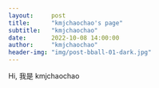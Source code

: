 ```yaml
---
layout:     post
title:      "kmjchaochao's page"
subtitle:   "kmjchaochao"
date:       2022-10-08 14:00:00
author:     "kmjchaochao"
header-img: "img/post-bball-01-dark.jpg"
---
```


Hi, 我是 kmjchaochao

